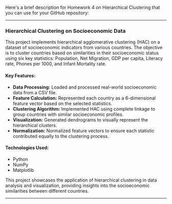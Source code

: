 Here's a brief description for Homework 4 on Hierarchical Clustering that you can use for your GitHub repository:

---

### Hierarchical Clustering on Socioeconomic Data

This project implements hierarchical agglomerative clustering (HAC) on a dataset of socioeconomic indicators from various countries. The objective is to cluster countries based on similarities in their socioeconomic status using six key statistics: Population, Net Migration, GDP per capita, Literacy rate, Phones per 1000, and Infant Mortality rate.

#### Key Features:
- **Data Processing:** Loaded and processed real-world socioeconomic data from a CSV file.
- **Feature Calculation:** Represented each country as a 6-dimensional feature vector based on the selected statistics.
- **Clustering Algorithm:** Implemented HAC using complete linkage to group countries with similar socioeconomic profiles.
- **Visualization:** Generated dendrograms to visually represent the hierarchical clusters.
- **Normalization:** Normalized feature vectors to ensure each statistic contributed equally to the clustering process.

#### Technologies Used:
- Python
- NumPy
- Matplotlib

This project showcases the application of hierarchical clustering in data analysis and visualization, providing insights into the socioeconomic similarities between different countries.

---
